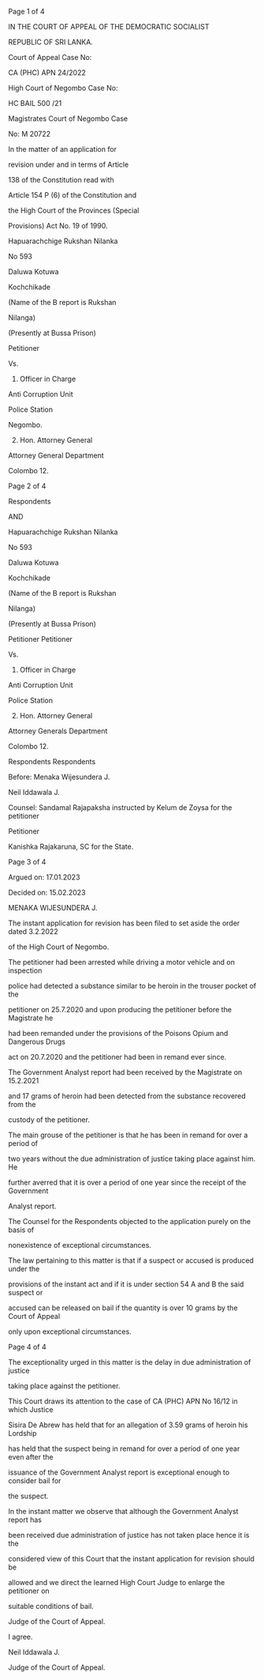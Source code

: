Page 1 of 4

IN THE COURT OF APPEAL OF THE DEMOCRATIC SOCIALIST

REPUBLIC OF SRI LANKA.

Court of Appeal Case No:

CA (PHC) APN 24/2022

High Court of Negombo Case No:

HC BAIL 500 /21

Magistrates Court of Negombo Case

No: M 20722

In the matter of an application for

revision under and in terms of Article

138 of the Constitution read with

Article 154 P (6) of the Constitution and

the High Court of the Provinces (Special

Provisions) Act No. 19 of 1990.

Hapuarachchige Rukshan Nilanka

No 593

Daluwa Kotuwa

Kochchikade

(Name of the B report is Rukshan

Nilanga)

(Presently at Bussa Prison)

Petitioner

Vs.

1. Officer in Charge

Anti Corruption Unit

Police Station

Negombo.

2. Hon. Attorney General

Attorney General Department

Colombo 12.

Page 2 of 4

Respondents

AND

Hapuarachchige Rukshan Nilanka

No 593

Daluwa Kotuwa

Kochchikade

(Name of the B report is Rukshan

Nilanga)

(Presently at Bussa Prison)

Petitioner Petitioner

Vs.

1. Officer in Charge

Anti Corruption Unit

Police Station

2. Hon. Attorney General

Attorney Generals Department

Colombo 12.

Respondents Respondents

Before: Menaka Wijesundera J.

Neil Iddawala J.

Counsel: Sandamal Rajapaksha instructed by Kelum de Zoysa for the petitioner

Petitioner

Kanishka Rajakaruna, SC for the State.

Page 3 of 4

Argued on: 17.01.2023

Decided on: 15.02.2023

MENAKA WIJESUNDERA J.

The instant application for revision has been filed to set aside the order dated 3.2.2022

of the High Court of Negombo.

The petitioner had been arrested while driving a motor vehicle and on inspection

police had detected a substance similar to be heroin in the trouser pocket of the

petitioner on 25.7.2020 and upon producing the petitioner before the Magistrate he

had been remanded under the provisions of the Poisons Opium and Dangerous Drugs

act on 20.7.2020 and the petitioner had been in remand ever since.

The Government Analyst report had been received by the Magistrate on 15.2.2021

and 17 grams of heroin had been detected from the substance recovered from the

custody of the petitioner.

The main grouse of the petitioner is that he has been in remand for over a period of

two years without the due administration of justice taking place against him. He

further averred that it is over a period of one year since the receipt of the Government

Analyst report.

The Counsel for the Respondents objected to the application purely on the basis of

nonexistence of exceptional circumstances.

The law pertaining to this matter is that if a suspect or accused is produced under the

provisions of the instant act and if it is under section 54 A and B the said suspect or

accused can be released on bail if the quantity is over 10 grams by the Court of Appeal

only upon exceptional circumstances.

Page 4 of 4

The exceptionality urged in this matter is the delay in due administration of justice

taking place against the petitioner.

This Court draws its attention to the case of CA (PHC) APN No 16/12 in which Justice

Sisira De Abrew has held that for an allegation of 3.59 grams of heroin his Lordship

has held that the suspect being in remand for over a period of one year even after the

issuance of the Government Analyst report is exceptional enough to consider bail for

the suspect.

In the instant matter we observe that although the Government Analyst report has

been received due administration of justice has not taken place hence it is the

considered view of this Court that the instant application for revision should be

allowed and we direct the learned High Court Judge to enlarge the petitioner on

suitable conditions of bail.

Judge of the Court of Appeal.

I agree.

Neil Iddawala J.

Judge of the Court of Appeal.